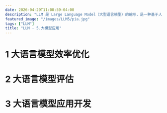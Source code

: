 ```yaml
---
date: 2026-04-29T11:00:59-04:00
description: "LLM 是 Large Language Model（大型语言模型）的缩写，是一种基于人工智能技术的自然语言处理模型。它通过大量的文本数据进行训练，能够理解和生成人类语言，广泛应用于文本生成、翻译、问答、摘要等任务。"
featured_image: "/images/LLM5/pia.jpg"
tags: ["LLM"]
title: "LLM - 5.大模型应用"
---
```


# 1 大语言模型效率优化



# 2 大语言模型评估



# 3 大语言模型应用开发
